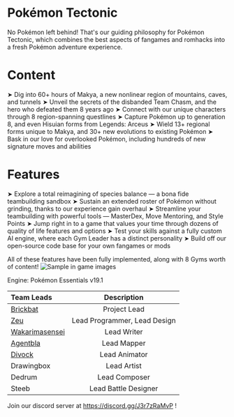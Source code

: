 # Pokémon Tectonic
No Pokémon left behind! That's our guiding philosophy for Pokémon Tectonic, which combines the best aspects of fangames and romhacks into a fresh Pokémon adventure experience.

# Content
➤ Dig into 60+ hours of Makya, a new nonlinear region of mountains, caves, and tunnels
➤ Unveil the secrets of the disbanded Team Chasm, and the hero who defeated them 8 years ago
➤ Connect with our unique characters through 8 region-spanning questlines
➤ Capture Pokémon up to generation 8, and even Hisuian forms from Legends: Arceus
➤ Wield 13+ regional forms unique to Makya, and 30+ new evolutions to existing Pokémon
➤ Bask in our love for overlooked Pokémon, including hundreds of new signature moves and abilities

# Features
➤ Explore a total reimagining of species balance — a bona fide teambuilding sandbox
➤ Sustain an extended roster of Pokémon without grinding, thanks to our experience gain overhaul
➤ Streamline your teambuilding with powerful tools — MasterDex, Move Mentoring, and Style Points
➤ Jump right in to a game that values your time through dozens of quality of life features and options
➤ Test your skills against a fully custom AI engine, where each Gym Leader has a distinct personality
➤ Build off our open-source code base for your own fangames or mods

All of these features have been fully implemented, along with 8 Gyms worth of content!
![Sample in game images](https://cdn.discordapp.com/attachments/903083554777473077/1028035807426130000/new_advert_stitch_pokemon_tectonic.png)

Engine: Pokémon Essentials v19.1

| Team Leads      | Description |
| :---        |    :----:   |
|<a href="https://github.com/3rickbat">Brickbat</a>      | Project Lead|
|<a href="https://github.com/xeuorux">Zeu</a>   | Lead Programmer, Lead Design|
|<a href="https://github.com/wakarimasensei">Wakarimasensei</a>|Lead Writer|
|<a href="https://github.com/reinkejoel">Agentbla</a>|Lead Mapper|
|<a href="https://github.com/Divock">Divock</a>|Lead Animator|
|Drawingbox|Lead Artist|
|Dedrum|Lead Composer|
|Steeb|Lead Battle Designer|

Join our discord server at https://discord.gg/J3r7zRaMvP !  